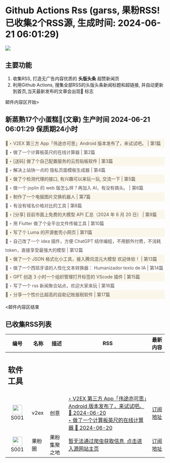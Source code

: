 # Github Actions Rss (garss, 果粉RSS! 已收集2个RSS源, 生成时间: 2024-06-21 06:01:29)

![](https://cdn.jsdelivr.net/gh/xinkeji/garss/_media/ga-rss.png)



## 主要功能
1. 收集RSS, 打造无广告内容优质的 **头版头条** 超赞新闻页
2. 利用Github Actions, 搜集全部RSS的头版头条新闻标题和超链接, 并自动更新到首页,当天最新发布的文章会出现🌈 标志

邮件内容区开始>
<h2>新蒸熟17个小蛋糕🍰(文章) 生产时间 2024-06-21 06:01:29 保质期24小时</h2>

<div style='line-height:3;background-color:#FAF6EA;' ><a href='https://www.v2ex.com/t/1051194#reply57' style="line-height:2;text-decoration:none;display:block;color:#584D49;">🌈 ‣ V2EX 第三方 App「伟途亦可思」Android 版本发布了，来试试吧。 | 第1篇</a></div><div style='line-height:3;' ><a href='https://www.v2ex.com/t/1051341#reply0' style="line-height:2;text-decoration:none;display:block;color:#584D49;">🌈 ‣ 做了一个计算板英尺的在线计算器 | 第2篇</a></div><div style='line-height:3;background-color:#FAF6EA;' ><a href='https://www.v2ex.com/t/1051054#reply105' style="line-height:2;text-decoration:none;display:block;color:#584D49;">🌈 ‣ [送码] 做了个自己配置服务的云剪贴板软件 | 第3篇</a></div><div style='line-height:3;' ><a href='https://www.v2ex.com/t/1051331#reply0' style="line-height:2;text-decoration:none;display:block;color:#584D49;">🌈 ‣ 解决上站快一点的 隐私页面模板生成器 | 第4篇</a></div><div style='line-height:3;background-color:#FAF6EA;' ><a href='https://www.v2ex.com/t/1051184#reply36' style="line-height:2;text-decoration:none;display:block;color:#584D49;">🌈 ‣ 做了个检测代理的接口, 有兴趣可以来玩一玩, 交流一下 | 第5篇</a></div><div style='line-height:3;' ><a href='https://www.v2ex.com/t/1051169#reply15' style="line-height:2;text-decoration:none;display:block;color:#584D49;">🌈 ‣ 做一个 joplin 的 web 版怎么样？再加入 AI，有没有搞头。 | 第6篇</a></div><div style='line-height:3;background-color:#FAF6EA;' ><a href='https://www.v2ex.com/t/1051245#reply3' style="line-height:2;text-decoration:none;display:block;color:#584D49;">🌈 ‣ 制作了一个电报图片交换机器人 | 第7篇</a></div><div style='line-height:3;' ><a href='https://www.v2ex.com/t/1051175#reply4' style="line-height:2;text-decoration:none;display:block;color:#584D49;">🌈 ‣ 有没有域名价格对比的工具 | 第8篇</a></div><div style='line-height:3;background-color:#FAF6EA;' ><a href='https://www.v2ex.com/t/1051150#reply3' style="line-height:2;text-decoration:none;display:block;color:#584D49;">🌈 ‣ [分享] 目前市面上免费的大模型 API 汇总（2024 年 6 月 20 日） | 第9篇</a></div><div style='line-height:3;' ><a href='https://www.v2ex.com/t/1051102#reply44' style="line-height:2;text-decoration:none;display:block;color:#584D49;">🌈 ‣ 用 Flutter 做了个全平台文件传输工具 | 第10篇</a></div><div style='line-height:3;background-color:#FAF6EA;' ><a href='https://www.v2ex.com/t/1051203#reply0' style="line-height:2;text-decoration:none;display:block;color:#584D49;">🌈 ‣ 写了个 Luma 的开源套壳小网页 | 第11篇</a></div><div style='line-height:3;' ><a href='https://www.v2ex.com/t/1051215#reply0' style="line-height:2;text-decoration:none;display:block;color:#584D49;">🌈 ‣ 自己改了一个 idea 插件，方便 ChatGPT 结伴编程，不用额外付费，不消耗 token，直接享受最强大的模型 | 第12篇</a></div><div style='line-height:3;background-color:#FAF6EA;' ><a href='https://www.v2ex.com/t/1051190#reply2' style="line-height:2;text-decoration:none;display:block;color:#584D49;">🌈 ‣ 做了一个 JSON 格式化小工具，接入腾讯混元大模型 欢迎体验！ | 第13篇</a></div><div style='line-height:3;' ><a href='https://www.v2ex.com/t/1051164#reply1' style="line-height:2;text-decoration:none;display:block;color:#584D49;">🌈 ‣ 做了一个西班牙语的人性化文本转换器： Humanizador texto de IA | 第14篇</a></div><div style='line-height:3;background-color:#FAF6EA;' ><a href='https://www.v2ex.com/t/1051122#reply0' style="line-height:2;text-decoration:none;display:block;color:#584D49;">🌈 ‣ GPT 创造 3 小时一个组织管理打开标签的 VScode 插件 | 第15篇</a></div><div style='line-height:3;' ><a href='https://www.v2ex.com/t/1051022#reply9' style="line-height:2;text-decoration:none;display:block;color:#584D49;">🌈 ‣ 写了一个 rss 新闻聚合站点，欢迎大家来玩 | 第16篇</a></div><div style='line-height:3;background-color:#FAF6EA;' ><a href='https://www.v2ex.com/t/1051247#reply0' style="line-height:2;text-decoration:none;display:block;color:#584D49;">🌈 ‣ 分享一个性价比超高的自助记账报税软件 | 第17篇</a></div>

<邮件内容区结束

## 已收集RSS列表

| 编号 | 名称 | 描述 | RSS | 最新内容 |
| --- | --- | --- | --- | --- |
| <h2 id="软件工具">软件工具</h2> |  |   |  |  |
| <div id="S001" style="text-align: center;"><img src="https://cdn.jsdelivr.net/gh/zhaoolee/garss/_media/favicon/S001.png" width="30px" style="width:30px;height: auto;"/><br><span>S001</span></div> | v2ex | 创意 | [‣ V2EX 第三方 App「伟途亦可思」Android 版本发布了，来试试吧。 🌈 2024-06-20](https://www.v2ex.com/t/1051194#reply57)<br/>[‣ 做了一个计算板英尺的在线计算器 🌈 2024-06-20](https://www.v2ex.com/t/1051341#reply0) | [订阅地址](https://www.v2ex.com/feed/tab/creative.xml) |
| <div id="S001" style="text-align: center;"><img src="https://cdn.jsdelivr.net/gh/zhaoolee/garss/_media/favicon/S001.png" width="30px" style="width:30px;height: auto;"/><br><span>S001</span></div> | 果粉圈 | 果粉集聚之地 | [暂无法通过爬虫获取信息, 点击进入源网站主页](https://g0f.cn) | [订阅地址](https://g0f.cn/rss.xml) |



